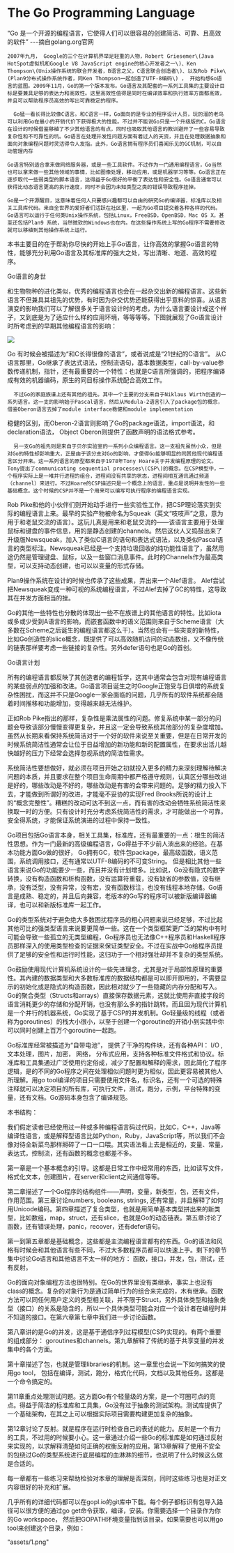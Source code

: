 # The Go Programming Language

“Go 是一个开源的编程语言，它使得人们可以很容易的创建简洁、可靠、且高效的软件” ---摘自golang.org官网

```
2007年九月， Google的三个在计算机界举足轻重的人物，Robert Griesemer\(Java HotSpot虚拟机和Google V8 JavaScript engine的核心开发者之一\)、Ken Thompson\(Unix操作系统的联合开发者，B语言之父，C语言联合创造者\)、以及Rob Pike\(Plan9分布式操作系统作者，同Ken Thompson一起创造了UTF-8编码\) ， 开始构想Go语言的蓝图。2009年11月，Go的第一个版本发布。Go语言及其配套的一系列工具集的主要设计目标是要兼具足够的表达力和高效性。这里高效性值得是同时在编译效率和执行效率方面都高效，并且可以帮助程序员高效的写出可靠稳定的程序。

  Go猛一看长得比较像C语言。和C语言一样，Go面向的是专业的程序设计人员，玩的溜的老鸟可以利用Go在最小的开销代价下获得极大的性能。不过并不能说Go只是一个升级版的C。Go语言在设计的时候借鉴移植了不少其他语言的有点，同时也吸取其他语言的教训避开了一些容易导致复杂性和不可靠性的坑。Go语言在处理并发性问题方面有着过人的天资，并且在处理数据抽象和面向对象编程问题时灵活得令人发指。此外，Go语言拥有程序员们喜闻乐见的GC机制，可以自动管理内存
```

```
Go语言特别适合拿来做网络服务器，或是一些工具软件。不过作为一门通用编程语言，Go当然也可以拿来做一些其他领域的事情，比如图像处理，移动应用，或是机器学习等等。Go语言正在逐步取代一些弱类型的脚本语言，这得益于Go很好的平衡了表达性和安全性。Go语言通常可以获得比动态语言更高的执行速度，同时不会因为未知类型之类的错误导致程序挂掉。

Go是一个开源醒目，这意味着任何人只要感兴趣都可以自由的研究Go的编译器，标准库以及相关工具库代码。来自全世界的爱好者们活跃在社区里，一起为Go项目提交着各种各样的代码。Go语言可以运行于任何类Unix操作系统，包括Linux，FreeBSD，OpenBSD，Mac OS X，甚至还包括Plan9 系统，当然微软的Windows也在内。在这些操作系统上写的Go程序不需要修改就可以移植到其他操作系统上运行。 
```

本书主要目的在于帮助你尽快的开始上手Go语言，让你高效的掌握Go语言的特性，能够充分利用Go语言及其标准库的强大之处，写出清晰、地道、高效的程序。

Go语言的身世

和生物物种的进化类似，优秀的编程语言也会在一起杂交出新的编程语言。这些新语言不但兼具其祖先的优势，有时因为杂交优势还能获得出乎意料的惊喜。从语言演变的影响我们可以了解很多关于语言设计时的考虑，为什么语言要设计成这个样子，又到底是为了适应什么样的应用环境，等等等等。下图就展现了Go语言设计时所考虑到的早期其他编程语言的影响：

![](/assets/ancestors.png)

Go 有时候会被描述为“和C长得很像的语言”，或者说成是“21世纪的C语言”。 从C语言那里，Go继承了表达式语法，控制流语句，基本数据类型，call-by-value参数传递机制，指针，还有最重要的一个特性：也就是C语言所强调的，把程序编译成有效的机器编码，原生的同目标操作系统配合高效工作。

```
  不过Go的家庭族谱上还有其他的祖先。其中一个主要的分支来自于Niklaus Wirth创造的一系列语言。这一支的影响始于Pascal语言，然后从Modula-2语言引入了package包的概念，借鉴Oberon语言去掉了module interface稳健和module implementation
```

稳健的区别，而Oberon-2语言则影响了Go的package语法，import语法，和declaration语法， Object Oberon则提供了函数声明的语法格式参考。

```
  另一支Go的祖先则是来自于贝尔实验室的一系列小众编程语言。这一支祖先虽然小众，但是对Go的特性却影响重大，正是由于该分支对Go的影响，才使得Go能够明显的同其他现代编程语言区分开来。这一系列语言的原型都来自于1978年Tony Hoare关于并发编程原理的论文。Tony提出了communicating sequential processes\(CSP\)的概念。在CSP模型中，一个程序实际上是一堆并行进程的组合，进程间没有共享的状态，进程间相互通讯通过频道（channel）来进行。不过Hoare的CSP描述只是一个概念上的语言，重点是说明并发性的一些基础概念。这个时候的CSP并不是一个用来可以编写可执行程序的编程语言实现。
```

Rob Pike和他的小伙伴们则开始动手进行一些实验性工作，把CSP理论落实到实际的编程语言上来。最早的实验产物被命名为Squeak（英文“吱吱声”之意，意为用于和老鼠交流的语言）。这玩儿真是用来和老鼠交流的——该语言主要用于处理鼠标和键盘的事件信息，用的是静态创建的channels。然后这伙人又捣鼓出来了升级版Newsqueak，加入了类似C语言的语句和表达式语法，以及类似Pascal语言的类型标注。Newsqueak已经是一个支持垃圾回收的纯功能性语言了，虽然用途仍然是管理键盘、鼠标，以及一些窗口消息事件。此时的Channels作为最高类型，可以支持动态创建，也可以以变量的形式存储。

Plan9操作系统在设计的时候也传承了这些成果，弄出来一个Alef语言。 Alef尝试把Newsqueak变成一种可视的系统编程语言，不过Alef去掉了GC的特性，这导致其在并发方面相当的挫。

Go的其他一些特性也分散的体现出一些不在族谱上的其他语言的特性。比如iota或多或少受到A语言的影响，而嵌套函数中的语义范围则来自于Scheme语言（大多数在Scheme之后诞生的编程语言都这么干）。当然也会有一些突变的新特性，比如Go创造性的slice概念，既提供了可以高效随机访问的动态数组，又不像传统的链表那样要考虑一些链接的复杂性。另外defer语句也是Go的首创。

Go语言计划

所有的编程语言都反映了其创造者的编程哲学，这其中通常会包含对现有编程语言的某些弱点的加强和改进。Go语言项目诞生之时Google正饱受与日俱增的系统复杂性困扰，而这并不只是Google一家会面临的问题，几乎所有的软件系统都会随着时间推移和功能增加，变得越来越无法维护。

正如Rob Pike指出的那样，复杂性是乘法属性的问题。修复系统中某一部分的问题会导致该部分慢慢变得更复杂，并且这一定会导致系统其他部分的复杂度增加。虽然从长期来看保持系统简洁对于一个好的软件来说至关重要，但是在日常开发的时候系统简洁性通常会让位于日益增加的新功能和新的配置属性，在要求出活儿越快越好的压力下经常会选择忽视系统的简洁性需求。

系统简洁性要想做好，就必须在项目开始之初就投入更多的精力来深刻理解待解决问题的本质，并且要求在整个项目生命周期中都严格遵守规则，认真区分哪些改进是好的，哪些改动是不好的，哪些改动是有害的会带来问题的。足够的精力投入下去，才能做到所谓好的改进，才能毫不妥协的实现Fred Brooks所说的设计上的“概念完整性”。糟糕的改动可达不到这一点，而有害的改动会牺牲系统简洁性来换取一时的方便。只有设计时充分考虑系统简洁性的需求，才可能做出一个可靠，安全得系统，才能保证系统演进的过程中保持一致性。

Go项目包括Go语言本身，相关工具集，标准库，还有最重要的一点：根生的简洁性思想。作为一门最新的高级编程语言，Go得益于不少前人淌出来的经验。在基本功能方面Go做的很好， Go拥有GC，软件包package，最高级函数，语义范围，系统调用接口，还有通常以UTF-8编码的不可变String。 但是相比其他一些语言来说Go的功能要少一些，而且并没有计划增多。比如说，Go没有隐式的数字转换，没有构造函数和析构函数，没有运算符重载，没有缺省的参数值，没有继承，没有泛型，没有异常，没有宏，没有函数标注，也没有线程本地存储。Go语言是成熟、稳定的，并且后向兼容，老版本的Go写的程序可以被新版编译器编译，也可以和新版标准库一起工作。

Go的类型系统对于避免绝大多数困扰程序员的粗心问题来说已经足够，不过比起其他可比的强类型语言来说要更简单一些。这在一个类型框架更广泛的架构中有时可能会导致一些孤立的无类型编程，Go程序员也无法像C++程序员和Haskell程序员那样深入的使用类型检查的证据来保证类型安全。不过在实战中Go给程序员提供了足够的安全性和运行时性能，这归功于一个相对强壮却并不复杂的类型系统。

Go鼓励使用现代计算机系统设计的一些先进理念，尤其是对于局部性原理的重要性。其內建的数据类型和大多数标准库的数据结构都是可以即开即用的，不需要显示的初始化或是隐式的构造函数，因此相对就少了一些隐藏的内存分配和写入。Go的聚合类型（Structs和arrays）直接保存数据元素，这就比使用非直接字段的语言消耗更少的存储和分配开销，也没有那么多的指针跳转。而且因为现代计算机是一个并行的机器系统，Go实现了基于CSP的并发机制。Go轻量级的线程（或者称为goroutines）的栈大小很小，以至于创建一个goroutine的开销小到实践中你可以同时创建上百万个goroutine一起跑。

Go标准库经常被描述为“自带电池”， 提供了干净的构件块，还有各种API： I\/O , 文本处理，图片，加密， 网络， 分布式应用，支持各种标准文件格式和协议。标准库和工具集通过广泛使用约定俗成，减少了配置和解释的需求，因此简化了程序逻辑，是的不同的Go程序之间在处理相似问题时更为相似，因此更容易被其他人所理解。用go tool编译的项目只需要使用文件名，标识名，还有一个可选的特殊注释就可以决定项目的所有库，可执行文件，测试，跑分，示例，平台特殊的变量，还有文档。Go源码本身包含了编译规范。

本书结构：

我们假定读者已经使用过一种或多种编程语言码过代码，比如C，C++，Java等编译性语言，或是解释型语言比如Python，Ruby，JavaScript等，所以我们不会像对待全新菜鸟那样掰碎了一口一口喂。其实语法看上去是相近的，变量、常量，表达式，控制流，还有函数的概念也都差不多。

第一章是一个基本概念的引导。这都是日常工作中经常用的东西，比如读写文件，格式化文本，创建图片，在server和client之间通信等等。

第二章描述了一个Go程序的结构组件——声明，变量，新类型，包，还有文件， 作用范围。第三章讨论numbers, booleans, strings, 还有常量，并且解释了如何用Unicode编码。第四章描述了复合类型，也就是用简单基本类型拼出来的新类型，比如数组，map，struct，还有slice，也就是Go的动态链表。第五章讨论了函数，还有错误处理，panic，recover，还有defer语句。

第一到第五章都是基础概念，这些都是主流编程语言都有的东西。Go的语法和风格有时候会和其他语言有些不同，不过大多数程序员都可以快速上手。剩下的章节集中讨论Go语言和其他语言不太一样的地方： 函数，接口，并发，包，测试，还有反射。

Go的面向对象编程方法也很特别。在Go的世界里没有类继承，事实上也没有class的概念。复杂的对象行为是通过简单行为的组合来完成的，木有继承。函数方法可以同任何用户定义的类型相关联，并不限于Struct，另外具体类型和抽象类型（接口）的关系是隐含的，所以一个具体类型可能会对应一个设计者在编程时并不知道的接口。在第六章第七章中我们进一步讨论函数。

第八章讲的是Go的并发，这是基于通信序列过程模型\(CSP\)实现的。有两个重要的组成部分： goroutines和channels。第九章解释了传统的基于共享变量的并发集中的各个方面。

第十章描述了包，也就是管理libraries的机制。这一章里也会说一下如何搞笑的使用go tool， 包括在编译，测试，跑分，格式化代码，文档以及其他任务。这都是一个命令搞定的。

第11章重点处理测试问题。这方面Go有个轻量级的方案，是一个可圈可点的亮点。得益于简洁的标准库和工具集，Go没有过于抽象的测试架构。测试库提供了一个基础架构，在其之上可以根据实际项目需要构建更加复杂的抽象。

第12章讨论了反射。就是程序在运行时检查自己的表述的能力。反射是一个有力的工具，不过用的时候要小心。这一章通过介绍一些Go的标准库是如何通过反射来实现的，以求解释清楚如何正确的权衡反射的应用。第13章解释了使用不安全的包绕过Go的类型系统进行底层编程的血淋淋的细节，也说明了什么时候这么做是合适的。

每一章都有一些练习来帮助检验对本章的理解是否深刻，同时这些练习也是对正文内容很好的补充和扩展。

几乎所有的详细代码都可以在gopl.io的git库中下载。每个例子都标识有包导入路径可以很方便的通过go get命令获取，编译，安装。你需要选择一个目录作为你的Go workspace， 然后把GOPATH环境变量指到该目录。如果需要也可以用go tool来创建这个目录，例如：

“assets\/1.png"

